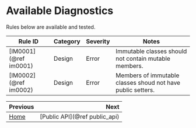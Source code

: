 # Available Diagnostics

<div style="display: none;">
    @subpage im0001
    @subpage im0002
</div>

Rules below are available and tested.

<div class="full_width_table">

| Rule ID               | Category | Severity | Notes                                                       |
|-----------------------|----------|----------|-------------------------------------------------------------|
| [IM0001](@ref im0001) | Design   | Error    | Immutable classes should not contain mutable members.       |
| [IM0002](@ref im0002) | Design   | Error    | Members of immutable classes shoud not have public setters. |

</div>

<div class="section_buttons">

| Previous                      |                          Next |
|:------------------------------|------------------------------:|
| [Home](../../../README.md)    | [Public API](@ref public_api) |

</div>